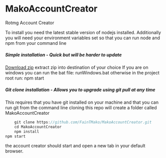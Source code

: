 # MakoAccountCreator
Rotmg Account Creator

To install you need the latest stable version of nodejs installed.
Additionally you will need your environment variables set so that you can run node and npm from your command line


##### Simple installation - Quick but will be harder to update
[Download zip](https://github.com/FainTMako/MakoAccountCreator/archive/master.zip)
extract zip into destination of your choice
If you are on windows you can run the bat file: runWindows.bat
otherwise in the project root run:
npm start


##### Git clone installation - Allows you to upgrade using git pull at any time
This requires that you have git installed on your machine and that you can run git from the command line
cloning this repo will create a folder called MakoAccountCreator
```javascript
	git clone https://github.com/FainTMako/MakoAccountCreator.git
	cd MakoAccountCreator
	npm install
npm start
```

the account creator should start and open a new tab in your default browser.
